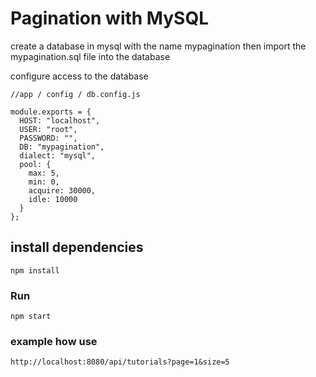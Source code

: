 # Pagination with MySQL

create a database in mysql with the name mypagination
then import the mypagination.sql file into the database

configure access to the database

```
//app / config / db.config.js

module.exports = {
  HOST: "localhost",
  USER: "root",
  PASSWORD: "",
  DB: "mypagination",
  dialect: "mysql",
  pool: {
    max: 5,
    min: 0,
    acquire: 30000,
    idle: 10000
  }
};

```
## install dependencies
```
npm install
```

### Run
```
npm start
```


### example how use
```
http://localhost:8080/api/tutorials?page=1&size=5
```


